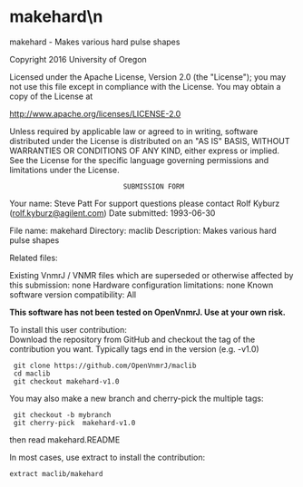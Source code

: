 # makehard\n
 makehard - Makes various hard pulse shapes

 Copyright 2016 University of Oregon

 Licensed under the Apache License, Version 2.0 (the "License");
 you may not use this file except in compliance with the License.
 You may obtain a copy of the License at

   http://www.apache.org/licenses/LICENSE-2.0

 Unless required by applicable law or agreed to in writing, software
 distributed under the License is distributed on an "AS IS" BASIS,
 WITHOUT WARRANTIES OR CONDITIONS OF ANY KIND, either express or implied.
 See the License for the specific language governing permissions and
 limitations under the License.

                                SUBMISSION FORM

Your name:              Steve Patt
                        For support questions please contact
                                Rolf Kyburz (rolf.kyburz@agilent.com)
Date submitted:         1993-06-30

File name:              makehard
Directory:              maclib
Description:            Makes various hard pulse shapes

Related files:

Existing VnmrJ / VNMR files which are superseded or
otherwise affected by this submission:  none
Hardware configuration limitations:     none
Known software version compatibility:   All

**This software has not been tested on OpenVnmrJ. Use at your own risk.**

To install this user contribution:  
Download the repository from GitHub and checkout the tag of the contribution you want.
Typically tags end in the version (e.g. -v1.0)

     git clone https://github.com/OpenVnmrJ/maclib  
     cd maclib  
     git checkout makehard-v1.0


You may also make a new branch and cherry-pick the multiple tags:  

     git checkout -b mybranch
     git cherry-pick  makehard-v1.0

then read makehard.README   

In most cases, use extract to install the contribution:  

    extract maclib/makehard